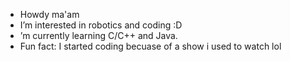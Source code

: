 -  Howdy ma'am
-  I’m interested in robotics and coding :D
- ’m currently learning C/C++ and Java.
-  Fun fact: I started coding becuase of a show i used to watch lol

<!---
nickcodes13/nickcodes13 is a ✨ special ✨ repository because its `README.md` (this file) appears on your GitHub profile.
You can click the Preview link to take a look at your changes.
--->
